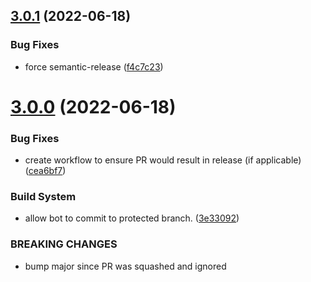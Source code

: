 ## [3.0.1](https://github.com/XSlemX/sanity-plugin-asset-source-giphy/compare/v3.0.0...v3.0.1) (2022-06-18)


### Bug Fixes

* force semantic-release ([f4c7c23](https://github.com/XSlemX/sanity-plugin-asset-source-giphy/commit/f4c7c2376d3a0899af4806570c5c2cad3b4831c3))

# [3.0.0](https://github.com/XSlemX/sanity-plugin-asset-source-giphy/compare/v2.0.0...v3.0.0) (2022-06-18)


### Bug Fixes

* create workflow to ensure PR would result in release (if applicable) ([cea6bf7](https://github.com/XSlemX/sanity-plugin-asset-source-giphy/commit/cea6bf7b9710f40b536a1116fcc05336add375fa))


### Build System

* allow bot to commit to protected branch. ([3e33092](https://github.com/XSlemX/sanity-plugin-asset-source-giphy/commit/3e33092945f6e931eb78bda4555b90cce26b7782))


### BREAKING CHANGES

* bump major since PR was squashed and ignored

